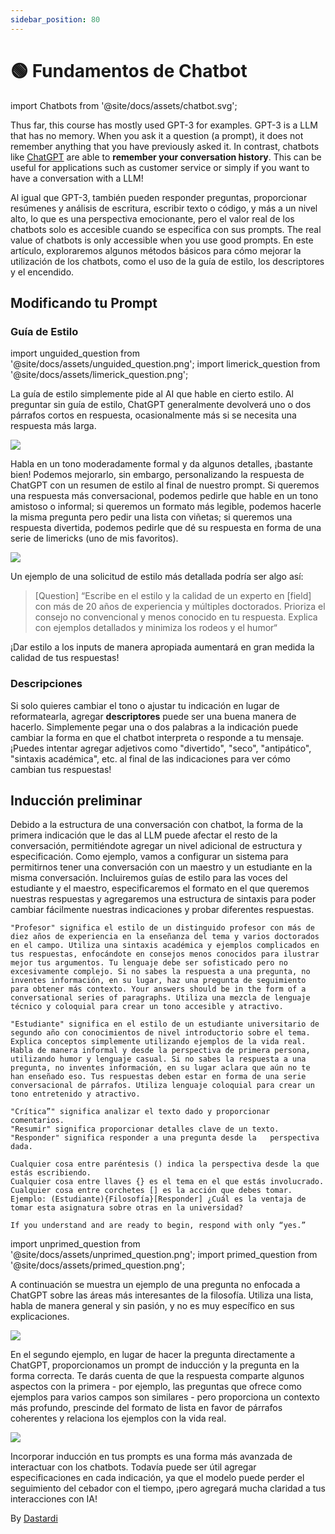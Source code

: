 ```yaml
---
sidebar_position: 80
---
```


# 🟢 Fundamentos de Chatbot


import Chatbots from '@site/docs/assets/chatbot.svg';

<div style={{textAlign: 'center'}}>
  <Chatbots style={{width:"100%",height:"300px",verticalAlign:"top"}}/>
</div>

Thus far, this course has mostly used GPT-3 for examples. GPT-3 is a LLM that has no memory. When you ask it a question (a prompt), it does not remember anything that you have previously asked it. In contrast, chatbots like [ChatGPT](http://chat.openai.com) are able to **remember your conversation history**. This can be useful for applications such as customer service or simply if you want to have a conversation with a LLM!

Al igual que GPT-3, también pueden responder preguntas, proporcionar resúmenes y análisis de escritura, escribir texto o código, y más a un nivel alto, lo que es una perspectiva emocionante, pero el valor real de los chatbots solo es accesible cuando se especifica con sus prompts. The real value of chatbots is only accessible when you use good prompts. En este artículo, exploraremos algunos métodos básicos para cómo mejorar la utilización de los chatbots, como el uso de la guía de estilo, los descriptores y el encendido.

## Modificando tu Prompt

### Guía de Estilo

import unguided_question from '@site/docs/assets/unguided_question.png';
import limerick_question from '@site/docs/assets/limerick_question.png';

La guía de estilo simplemente pide al AI que hable en cierto estilo. Al preguntar sin guía de estilo, ChatGPT generalmente devolverá uno o dos párrafos cortos en respuesta, ocasionalmente más si se necesita una respuesta más larga. 

<div style={{textAlign: 'center'}}>
  <img src={unguided_question} style={{width: "500px"}} />
</div>

Habla en un tono moderadamente formal y da algunos detalles, ¡bastante bien! Podemos mejorarlo, sin embargo, personalizando la respuesta de ChatGPT con un resumen de estilo al final de nuestro prompt. Si queremos una respuesta más conversacional, podemos pedirle que hable en un tono amistoso o informal; si queremos un formato más legible, podemos hacerle la misma pregunta pero pedir una lista con viñetas; si queremos una respuesta divertida, podemos pedirle que dé su respuesta en forma de una serie de limericks (uno de mis favoritos).

<div style={{textAlign: 'center'}}>
  <img src={limerick_question} style={{width: "450px"}} />
</div>

Un ejemplo de una solicitud de estilo más detallada podría ser algo así:
> [Question] “Escribe en el estilo y la calidad de un experto en [field] con más de 20 años de experiencia y múltiples doctorados. Prioriza el consejo no convencional y menos conocido en tu respuesta. Explica con ejemplos detallados y minimiza los rodeos y el humor“

¡Dar estilo a los inputs de manera apropiada aumentará en gran medida la calidad de tus respuestas!

### Descripciones

Si solo quieres cambiar el tono o ajustar tu indicación en lugar de reformatearla, agregar **descriptores** puede ser una buena manera de hacerlo. Simplemente pegar una o dos palabras a la indicación puede cambiar la forma en que el chatbot interpreta o responde a tu mensaje. ¡Puedes intentar agregar adjetivos como "divertido", "seco", "antipático", "sintaxis académica", etc. al final de las indicaciones para ver cómo cambian tus respuestas!

## Inducción preliminar
Debido a la estructura de una conversación con chatbot, la forma de la primera indicación que le das al LLM puede afectar el resto de la conversación, permitiéndote agregar un nivel adicional de estructura y especificación. Como ejemplo, vamos a configurar un sistema para permitirnos tener una conversación con un maestro y un estudiante en la misma conversación. Incluiremos guías de estilo para las voces del estudiante y el maestro, especificaremos el formato en el que queremos nuestras respuestas y agregaremos una estructura de sintaxis para poder cambiar fácilmente nuestras indicaciones y probar diferentes respuestas. 

    "Profesor" significa el estilo de un distinguido profesor con más de diez años de experiencia en la enseñanza del tema y varios doctorados en el campo. Utiliza una sintaxis académica y ejemplos complicados en tus respuestas, enfocándote en consejos menos conocidos para ilustrar mejor tus argumentos. Tu lenguaje debe ser sofisticado pero no excesivamente complejo. Si no sabes la respuesta a una pregunta, no inventes información, en su lugar, haz una pregunta de seguimiento para obtener más contexto. Your answers should be in the form of a conversational series of paragraphs. Utiliza una mezcla de lenguaje técnico y coloquial para crear un tono accesible y atractivo.  
    
    "Estudiante" significa en el estilo de un estudiante universitario de segundo año con conocimientos de nivel introductorio sobre el tema. Explica conceptos simplemente utilizando ejemplos de la vida real. Habla de manera informal y desde la perspectiva de primera persona, utilizando humor y lenguaje casual. Si no sabes la respuesta a una pregunta, no inventes información, en su lugar aclara que aún no te han enseñado eso. Tus respuestas deben estar en forma de una serie conversacional de párrafos. Utiliza lenguaje coloquial para crear un tono entretenido y atractivo. 
    
    "Crítica”" significa analizar el texto dado y proporcionar comentarios. 
    "Resumir" significa proporcionar detalles clave de un texto.
    "Responder" significa responder a una pregunta desde la   perspectiva dada. 
    
    Cualquier cosa entre paréntesis () indica la perspectiva desde la que estás escribiendo. 
    Cualquier cosa entre llaves {} es el tema en el que estás involucrado. 
    Cualquier cosa entre corchetes [] es la acción que debes tomar. 
    Ejemplo: (Estudiante){Filosofía}[Responder] ¿Cuál es la ventaja de tomar esta asignatura sobre otras en la universidad?
    
    If you understand and are ready to begin, respond with only “yes.”

import unprimed_question from '@site/docs/assets/unprimed_question.png';
import primed_question from '@site/docs/assets/primed_question.png';

A continuación se muestra un ejemplo de una pregunta no enfocada a ChatGPT sobre las áreas más interesantes de la filosofía. Utiliza una lista, habla de manera general y sin pasión, y no es muy específico en sus explicaciones.  

<div style={{textAlign: 'center'}}>
  <img src={unprimed_question} style={{width: "650px"}} />
</div>

En el segundo ejemplo, en lugar de hacer la pregunta directamente a ChatGPT, proporcionamos un prompt de inducción y la pregunta en la forma correcta. Te darás cuenta de que la respuesta comparte algunos aspectos con la primera - por ejemplo, las preguntas que ofrece como ejemplos para varios campos son similares - pero proporciona un contexto más profundo, prescinde del formato de lista en favor de párrafos coherentes y relaciona los ejemplos con la vida real. 

<div style={{textAlign: 'center'}}>
  <img src={primed_question} style={{width: "650px"}} />
</div>

Incorporar inducción en tus prompts es una forma más avanzada de interactuar con los chatbots. Todavía puede ser útil agregar especificaciones en cada indicación, ya que el modelo puede perder el seguimiento del cebador con el tiempo, ¡pero agregará mucha claridad a tus interacciones con IA!

By [Dastardi](https://twitter.com/lukescurrier)
